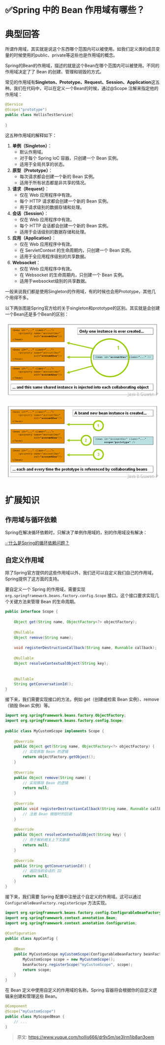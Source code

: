 # ✅Spring 中的 Bean 作用域有哪些？


# 典型回答

所谓作用域，其实就是说这个东西哪个范围内可以被使用。如我们定义类的成员变量的时候使用的public、private等这些也是作用域的概念。

Spring的Bean的作用域，描述的就是这个Bean在哪个范围内可以被使用。不同的作用域决定了了 Bean 的创建、管理和销毁的方式。

常见的作用域有**Singleton、Prototype、Request、Session、Application**这五种。我们在代码中，可以在定义一个Bean的时候，通过@Scope 注解来指定他的作用域：

```java
@Service
@Scope("prototype")
public class HollisTestService{
    
}
```

这五种作用域的解释如下：

1. **单例（Singleton）**：
   - 默认作用域。
   - 对于每个 Spring IoC 容器，只创建一个 Bean 实例。
   - 适用于全局共享的状态。
2. **原型（Prototype）**：
   - 每次请求都会创建一个新的 Bean 实例。
   - 适用于所有状态都是非共享的情况。
3. **请求（Request）**：
   - 仅在 Web 应用程序中有效。
   - 每个 HTTP 请求都会创建一个新的 Bean 实例。
   - 用于请求级别的数据存储和处理。
4. **会话（Session）**：
   - 仅在 Web 应用程序中有效。
   - 每个 HTTP 会话都会创建一个新的 Bean 实例。
   - 适用于会话级别的数据存储和处理。
5. **应用（Application）**：
   - 仅在 Web 应用程序中有效。
   - 在 ServletContext 的生命周期内，只创建一个 Bean 实例。
   - 适用于全应用程序级别的共享数据。
6. **Websocket**：
   - 仅在 Web 应用程序中有效。
   - 在 Websocket 的生命周期内，只创建一个 Bean 实例。
   - 适用于websocket级别的共享数据。


一般来说我们都是使用Singleton的作用域，有的时候也会用Prototype，其他几个用得不多。

以下两张图是Spring官方给的关于singleton和prototype的区别。其实就是会创建一个Bean还是多个Bean的区别：

![singleton.png](./img/5mZ7yICi_ZZwwddE/1704286011989-3259a43c-e6c8-4e44-a09b-377264d0309b-527472.png)

![prototype.png](./img/5mZ7yICi_ZZwwddE/1704286017123-71d1b3d0-1865-461c-b956-3c803f42ee6c-360417.png)


# 扩展知识


## 作用域与循环依赖

Spring在解决循环依赖时，只解决了单例作用域的，别的作用域没有解决：

[✅什么是Spring的循环依赖问题？](https://www.yuque.com/hollis666/dr9x5m/xgbtp0?view=doc_embed&inner=m0U0D)


## 自定义作用域

除了Spring官方提供的这些作用域以外，我们还可以自定义我们自己的作用域，Spring提供了这方面的支持。

要自定义一个 Spring 的作用域，需要实现 `org.springframework.beans.factory.config.Scope` 接口。这个接口要求实现几个关键方法来管理 Bean 的生命周期。

```java
public interface Scope {

	Object get(String name, ObjectFactory<?> objectFactory);

	@Nullable
	Object remove(String name);

	void registerDestructionCallback(String name, Runnable callback);

	@Nullable
	Object resolveContextualObject(String key);


	@Nullable
	String getConversationId();
}
```

接下来，我们需要实现接口的方法，例如 get（创建或检索 Bean 实例）、remove（销毁 Bean 实例）等。

```java
import org.springframework.beans.factory.ObjectFactory;
import org.springframework.beans.factory.config.Scope;

public class MyCustomScope implements Scope {

    @Override
    public Object get(String name, ObjectFactory<?> objectFactory) {
        // 实现获取 Bean 的逻辑
        return objectFactory.getObject();
    }

    @Override
    public Object remove(String name) {
        // 实现移除 Bean 的逻辑
        return null;
    }

    @Override
    public void registerDestructionCallback(String name, Runnable callback) {
        // 注册 Bean 销毁时的回调
    }

    @Override
    public Object resolveContextualObject(String key) {
        // 用于解析相关上下文数据
        return null;
    }

    @Override
    public String getConversationId() {
        // 返回当前会话的 ID
        return null;
    }
}

```

接下来，我们需要 Spring 配置中注册这个自定义的作用域。这可以通过 `ConfigurableBeanFactory.registerScope` 方法实现。

```java
import org.springframework.beans.factory.config.ConfigurableBeanFactory;
import org.springframework.context.annotation.Bean;
import org.springframework.context.annotation.Configuration;

@Configuration
public class AppConfig {

    @Bean
    public MyCustomScope myCustomScope(ConfigurableBeanFactory beanFactory) {
        MyCustomScope scope = new MyCustomScope();
        beanFactory.registerScope("myCustomScope", scope);
        return scope;
    }
}

```

在 Bean 定义中使用自定义的作用域的名称。Spring 容器将会根据你的自定义逻辑来创建和管理这些 Bean。

```java
@Component
@Scope("myCustomScope")
public class MyScopedBean {
    // ...
}
```


> 原文: <https://www.yuque.com/hollis666/dr9x5m/se3lrm1ib8an3oem>